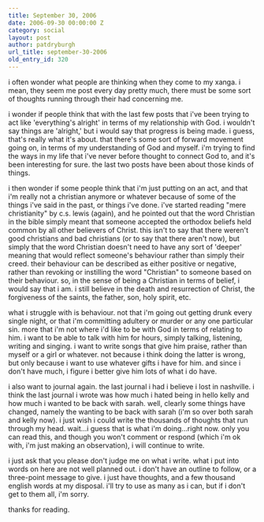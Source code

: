```yaml
---
title: September 30, 2006
date: 2006-09-30 00:00:00 Z
category: social
layout: post
author: patdryburgh
url_title: september-30-2006
old_entry_id: 320
---
```


i often wonder what people are thinking when they come to my xanga.  i mean, they seem me post every day pretty much, there must be some sort of thoughts running through their had concerning me.  

i wonder if people think that with the last few posts that i've been trying to act like 'everything's alright' in terms of my relationship with God.  i wouldn't say things are 'alright,' but i would say that progress is being made.  i guess, that's really what it's about.  that there's some sort of forward movement going on, in terms of my understanding of God and myself.  i'm trying to find the ways in my life that i've never before thought to connect God to, and it's been interesting for sure.  the last two posts have been about those kinds of things. 

i then wonder if some people think that i'm just putting on an act, and that i'm really not a christian anymore or whatever because of some of the things i've said in the past, or things i've done.  i've started reading "mere christianity" by c.s. lewis (again), and he pointed out that the word Christian in the bible simply meant that someone accepted the orthodox beliefs held common by all other believers of Christ.  this isn't to say that there weren't good christians and bad christians (or to say that there aren't now), but simply that the word Christian doesn't need to have any sort of 'deeper' meaning that would reflect someone's behaviour rather than simply their creed.  their behaviour can be described as either positive or negative, rather than revoking or instilling the word "Christian" to someone based on their behaviour.  so, in the sense of being a Christian in terms of belief, i would say that i am.  i still believe in the death and resurrection of Christ, the forgiveness of the saints, the father, son, holy spirit, etc.  

what i struggle with is behaviour.  not that i'm going out getting drunk every single night, or that i'm committing adultery or murder or any one particular sin.  more that i'm not where i'd like to be with God in terms of relating to him.  i want to be able to talk with him for hours, simply talking, listening, writing and singing.  i want to write songs that give him praise, rather than myself or a girl or whatever.  not because i think doing the latter is wrong, but only because i want to use whatever gifts i have for him.  and since i don't have much, i figure i better give him lots of what i do have. 

i also want to journal again.  the last journal i had i believe i lost in nashville.  i think the last journal i wrote was how much i hated being in hello kelly and how much i wanted to be back with sarah.  well, clearly some things have changed, namely the wanting to be back with sarah (i'm so over both sarah and kelly now).  i just wish i could write the thousands of thoughts that run through my head.  wait...i guess that is what i'm doing...right now.  only you can read this, and though you won't comment or respond (which i'm ok with, i'm just making an observation), i will continue to write.  

i just ask that you please don't judge me on what i write.  what i put into words on here are not well planned out.  i don't have an outline to follow, or a three-point message to give.  i just have thoughts, and a few thousand english words at my disposal.  i'll try to use as many as i can, but if i don't get to them all, i'm sorry. 

thanks for reading.